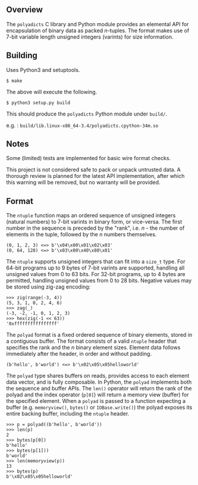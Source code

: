 
## Overview

The `polyadicts` C library and Python module provides an elemental API for
encapsulation of binary data as packed *n*-tuples. The format makes use of
7-bit variable length unsigned integers (varints) for size information.

## Building

Uses Python3 and setuptools.

    $ make

The above will execute the following.

    $ python3 setup.py build

This should produce the `polyadicts` Python module under `build/`.

e.g.
: `build/lib.linux-x86_64-3.4/polyadicts.cpython-34m.so`

## Notes

Some (limited) tests are implemented for basic wire format checks.

This project is not considered safe to pack or unpack untrusted data.
A thorough review is planned for the latest API implementation, after
which this warning will be removed, but no warranty will be provided.

## Format

The `ntuple` function maps an ordered sequence of unsigned integers
(natural numbers) to 7-bit varints in binary form, or vice-versa. The
first number in the sequence is preceded by the "rank", i.e. *n* - the
number of elements in the tuple, followed by the *n* numbers themselves.

    (0, 1, 2, 3) <=> b'\x04\x00\x01\x02\x03'
    (0, 64, 128) <=> b'\x03\x00\x40\x80\x01'

The `ntuple` supports unsigned integers that can fit into a `size_t` type.
For 64-bit programs up to 9 bytes of 7-bit varints are supported, handling
all unsigned values from 0 to 63 bits. For 32-bit programs, up to 4 bytes
are permitted, handling unsigned values from 0 to 28 bits. Negative values
may be stored using zig-zag encoding:

    >>> zig(range(-3, 4))
    (5, 3, 1, 0, 2, 4, 6)
    >>> zag(_)
    (-3, -2, -1, 0, 1, 2, 3)
    >>> hex(zig(-1 << 63))
    '0xffffffffffffffff'

The `polyad` format is a fixed ordered sequence of binary elements, stored
in a contiguous buffer. The format consists of a valid `ntuple` header that
specifies the rank and the *n* binary element sizes. Element data follows
immediately after the header, in order and without padding.

    (b'hello', b'world') <=> b'\x02\x05\x05helloworld'

The `polyad` type shares buffers on reads, provides access to each element
data vector, and is fully composable. In Python, the `polyad` implements
both the sequence and buffer APIs. The `len()` operator will return the
rank of the polyad and the index operator (`p[0]`) will return a memory
view (buffer) for the specified element. When a `polyad` is passed to a
function expecting a buffer (e.g. `memoryview()`, `bytes()` or
`IOBase.write()`) the polyad exposes its entire backing buffer, including
the `ntuple` header.

    >>> p = polyad((b'hello', b'world'))
    >>> len(p)
    2
    >>> bytes(p[0])
    b'hello'
    >>> bytes(p[1]))
    b'world'
    >>> len(memoryview(p))
    13
    >>> bytes(p)
    b'\x02\x05\x05helloworld'
